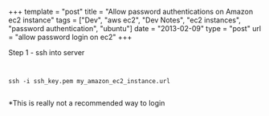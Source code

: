 +++
template = "post"
title = "Allow password authentications on Amazon ec2 instance"
tags = ["Dev", "aws ec2", "Dev Notes", "ec2 instances", "password authentication", "ubuntu"]
date = "2013-02-09"
type = "post"
url = "allow password login on ec2"
+++
<p>Step 1 - ssh into server</p>
<p><code><br />
ssh -i ssh_key.pem my_amazon_ec2_instance.url<br />
</code></p>
<p>
*This is really not a recommended way to login
</p>
